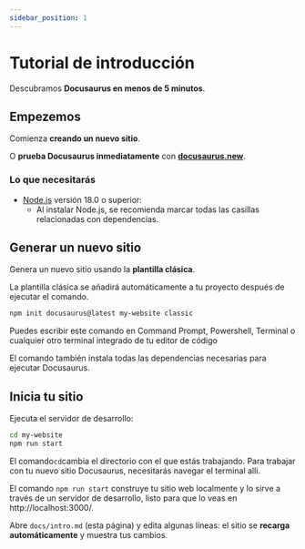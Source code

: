 ```yaml
---
sidebar_position: 1
---
```


# Tutorial de introducción

Descubramos **Docusaurus en menos de 5 minutos**.

## Empezemos

Comienza **creando un nuevo sitio**.

O **prueba Docusaurus inmediatamente** con **[docusaurus.new](https://docusaurus.new)**.

### Lo que necesitarás

- [Node.js](https://nodejs.org/en/download/) versión 18.0 o superior:
  - Al instalar Node.js, se recomienda marcar todas las casillas relacionadas con dependencias.

## Generar un nuevo sitio

Genera un nuevo sitio usando la **plantilla clásica**.

La plantilla clásica se añadirá automáticamente a tu proyecto después de ejecutar el comando.

```bash
npm init docusaurus@latest my-website classic
```

Puedes escribir este comando en Command Prompt, Powershell, Terminal o cualquier otro terminal integrado de tu editor de código

El comando también instala todas las dependencias necesarias para ejecutar Docusaurus.

## Inicia tu sitio

Ejecuta el servidor de desarrollo:

```bash
cd my-website
npm run start
```

El comando`cd`cambia el directorio con el que estás trabajando. Para trabajar con tu nuevo sitio Docusaurus, necesitarás navegar el terminal allí.

El comando `npm run start` construye tu sitio web localmente y lo sirve a través de un servidor de desarrollo, listo para que lo veas en http://localhost:3000/.

Abre `docs/intro.md` (esta página) y edita algunas líneas: el sitio se **recarga automáticamente** y muestra tus cambios.
